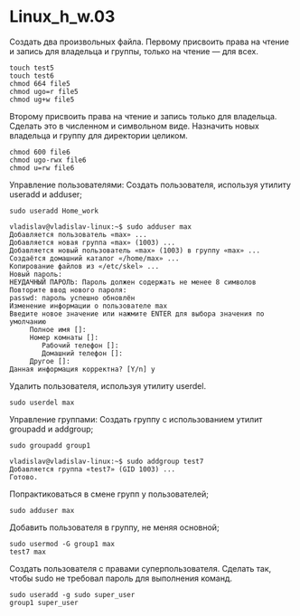 # Linux_h_w.03
Создать два произвольных файла. Первому присвоить права на чтение и запись для владельца и группы, только на чтение — для всех.
	
	touch test5
	touch test6 
	chmod 664 file5
	chmod ugo=r file5
	chmod ug+w file5
	
Второму присвоить права на чтение и запись только для владельца. Сделать это в численном и символьном виде.
Назначить новых владельца и группу для директории целиком.

	chmod 600 file6
	chmod ugo-rwx file6
 	chmod u=rw file6

Управление пользователями:
Cоздать пользователя, используя утилиту useradd и adduser;
	

	sudo useradd Home_work
	
	vladislav@vladislav-linux:~$ sudo adduser max
	Добавляется пользователь «max» ...
	Добавляется новая группа «max» (1003) ...
	Добавляется новый пользователь «max» (1003) в группу «max» ...
	Создаётся домашний каталог «/home/max» ...
	Копирование файлов из «/etc/skel» ...
	Новый пароль:
	НЕУДАЧНЫЙ ПАРОЛЬ: Пароль должен содержать не менее 8 символов
	Повторите ввод нового пароля:
	passwd: пароль успешно обновлён
	Изменение информации о пользователе max
	Введите новое значение или нажмите ENTER для выбора значения по умолчанию
       	 Полное имя []:
       	 Номер комнаты []:
        	Рабочий телефон []:
        	Домашний телефон []:
       	 Другое []:
	Данная информация корректна? [Y/n] y

Удалить пользователя, используя утилиту userdel.

	sudo userdel max

Управление группами:
Создать группу с использованием утилит groupadd и addgroup;

	sudo groupadd group1
	
	vladislav@vladislav-linux:~$ sudo addgroup test7
	Добавляется группа «test7» (GID 1003) ...
	Готово.

Попрактиковаться в смене групп у пользователей;
	
	sudo adduser max
	
Добавить пользователя в группу, не меняя основной;

	sudo usermod -G group1 max
	test7 max
Создать пользователя с правами суперпользователя. Сделать так, чтобы sudo не требовал пароль для выполнения команд.
	
	sudo useradd -g sudo super_user
	group1 super_user 
